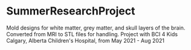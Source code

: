 # SummerResearchProject
 Mold designs for white matter, grey matter, and skull layers of the brain. Converted from MRI to STL files for handling. Project with BCI 4 Kids Calgary, Alberta Children's Hospital, from May 2021 - Aug 2021
